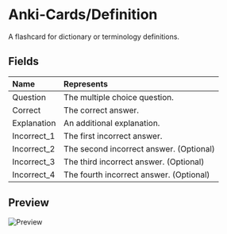 # Anki-Cards/Definition
A flashcard for dictionary or terminology definitions.

## Fields

|Name|Represents|
|:--|:--|
|Question|The multiple choice question.|
|Correct|The correct answer.|
|Explanation|An additional explanation.|
|Incorrect_1|The first incorrect answer.|
|Incorrect_2|The second incorrect answer. (Optional)|
|Incorrect_3|The third incorrect answer. (Optional)|
|Incorrect_4|The fourth incorrect answer. (Optional)|

## Preview

![Preview](https://github.com/eth-p/Anki-Cards/raw/master/Multiple%20Choice/Preview.png)
